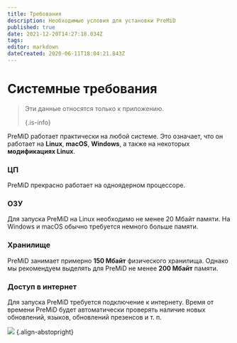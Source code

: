 ```yaml
---
title: Требования
description: Необходимые условия для установки PreMiD
published: true
date: 2021-12-20T14:27:18.034Z
tags:
editor: markdown
dateCreated: 2020-06-11T18:04:21.843Z
---
```


# Системные требования

> Эти данные относятся только к приложению.
>
> {.is-info}

PreMiD работает практически на любой системе. Это означает, что он работает на **Linux**, **macOS**, **Windows**, а также на некоторых **модификациях Linux**.

### ЦП
PreMiD прекрасно работает на одноядерном процессоре.

### ОЗУ
Для запуска PreMiD на Linux необходимо не менее 20 Мбайт памяти. На Windows и macOS обычно требуется немного больше памяти.

### Хранилище
PreMiD занимает примерно **150 Мбайт** физического хранилища. Однако мы рекомендуем выделять для PreMiD не менее **200 Мбайт** памяти.

### Доступ в интернет
Для запуска PreMiD требуется подключение к интернету. Время от времени PreMiD будет автоматически проверять наличие новых обновлений, языков, обновлений презенсов и т. п.

![](https://a.icons8.com/ViUXyjOj/f4tFww/svg.svg) {.align-abstopright}
